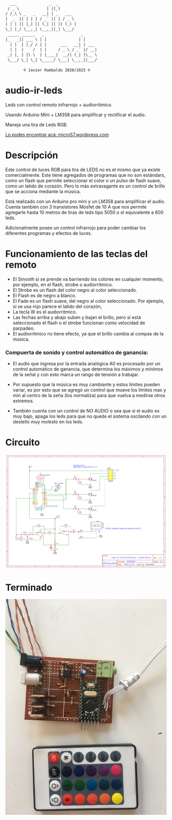 ```
  ___              _  _                 
 / _ \            | |(_)                
/ /_\ \ _   _   __| | _   ___           
|  _  || | | | / _` || | / _ \          
| | | || |_| || (_| || || (_) |         
\_| |_/ \__,_| \__,_||_| \___/          
 _____ ______   _                _      
|_   _|| ___ \ | |              | |     
  | |  | |_/ / | |      ___   __| | ___ 
  | |  |    /  | |     / _ \ / _` |/ __|
 _| |_ | |\ \  | |____|  __/| (_| |\__ \
 \___/ \_| \_| \_____/ \___| \__,_||___/

        © Javier Rambaldo 2020/2025 ©
```                                     
                                        
# audio-ir-leds
Leds con control remoto infrarrojo + audiorritmico.

Usando Arduino Mini + LM358 para amplificar y rectificar el audio.

Maneja una tira de Leds RGB.

[Lo podes encontrar acá: micro57.wordpress.com](https://micro57.wordpress.com/2020/12/05/leds-rgb-audiorritmicos/)


# Descripción

Este control de luces RGB para tira de LEDS no es el mismo que ya existe comercialmente. Este tiene agregados de programas que no son estándars, como un flash que permite seleccionar el color o un pulso de flash suave, como un latido de corazón. Pero lo más extravagante es un control de brillo que se acciona mediante la música.

Está realizado con un Arduino pro mini y un LM358 para amplificar el audio. Cuenta también con 3 transistores Mosfet de 10 A que nos permite agregarle hasta 10 metros de tiras de leds tipo 5050 o el equivalente a 600 leds.

Adicionalmente posee un control infrarrojo para poder cambiar los diferentes programas y efectos de luces.

# Funcionamiento de las teclas del remoto

- El Smooth si se prende va barriendo los colores en cualquier momento, por ejemplo, en el flash, strobe o audiorritmico.
- El Strobe es un flash del color negro al color seleccionado.
- El Flash es de negro a blanco.
- El Fade es un flash suave, del negro al color seleccionado. Por ejemplo, si se usa rojo parece el latido del corazón,
- La tecla W es el audiorritmico.
- Las fechas arriba y abajo suben y bajan el brillo, pero si está seleccionado el flash o el strobe funcionan como velocidad de parpadeo.
- El audiorritmico no tiene efecto, ya que el brillo cambia al compas de la música.

### Compuerta de sonido y control automático de ganancia:

- El audio que ingresa por la entrada analógica A0 es procesado por un control automático de ganancia, que determina los máximos y mínimos de la señal y con esto marca un rango de tensión a trabajar.

- Por supuesto que la música es muy cambiante y estos límites pueden variar, es por esto que se agregó un control que mueve los límites max y min al centro de la seña (los normaliza) para que vuelva a medirse otros extremos.

- También cuenta con un control de NO AUDIO o sea que si el audio es muy bajo, apaga los leds para que no quede el sistema oscilando con un destello muy molesto en los leds.


# Circuito

![#](doc/schematic_luces-rgb-con-ir-remoto-audio_2020-12-05_13-01-32.webp)

# Terminado

![#](doc/img_8056.webp)
